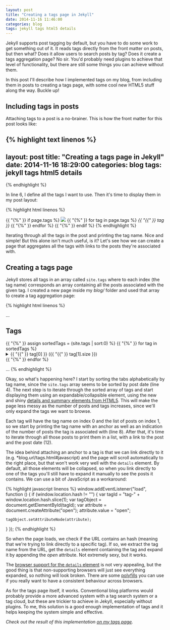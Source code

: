 ```yaml
---
layout: post
title: "Creating a tags page in Jekyll"
date: 2014-11-16 11:46:00
categories: blog
tags: jekyll tags html5 details
---
```

Jekyll supports post tagging by default, but you have to do some work to get something out of it. It reads tags directly from the front matter on posts, but then what? Does it allow users to search posts by tag? Does it create a tags aggregation page? No sir. You'd probably need plugins to achieve that level of functionality, but there are still some things you can achieve without them.<!--more-->

In this post I'll describe how I implemented tags on my blog, from including them in posts to creating a tags page, with some cool new HTML5 stuff along the way. Buckle up!

## Including tags in posts
Attaching tags to a post is a no-brainer. This is how the front matter for this post looks like:

{% highlight text linenos %}
---
layout: post
title: "Creating a tags page in Jekyll"
date: 2014-11-16 18:29:00
categories: blog
tags: jekyll tags html5 details
---
{% endhighlight %}

In line 6, I define all the tags I want to use. Then it's time to display them in my post layout:

{% highlight html linenos %}
<!-- _layouts/post.html -->
{{ "{%" }} if page.tags %}
  <span class="tags">
    <img src="/assets/images/icons/tag.svg" class="postIcon"/> 
    {{ "{%" }} for tag in page.tags %} 
      <em>{{ "{{" }} tag }}</em>
    {{ "{%" }} endfor %}
  </span>
{{ "{%" }} endif %}
{% endhighlight %}

Iterating through all the tags in the post and printing the tag name. Nice and simple! But this alone isn't much useful, is it? Let's see how we can create a page that aggregates all the tags with links to the posts they're associated with.

## Creating a tags page
Jekyll stores all tags in an array called `site.tags` where to each index (the tag name) corresponds an array containing all the posts associated with the given tag. I created a new page inside my *blog/* folder and used that array to create a tag aggregation page:

{% highlight html linenos %}
<!-- blog/tags.html -->
...

<h2>Tags</h2>
{{ "{%" }} assign sortedTags = (site.tags | sort:0) %}
{{ "{%" }} for tag in sortedTags %}
  <details id="tag-{{ "{{" }} tag[0] }}">
    <summary>
      <a name="{{ "{{" }} tag[0] }}">{{ "{{" }} tag[0] }} <span>({{ "{{" }} tag[1].size }})</span></a>
    </summary>
    <ul>
      {{ "{%" }} for post in tag[1] %}
        <li><a href="{{ "{{" }} post.url }}">{{ "{{" }} post.title }}</a> — {{ "{{" }} post.date | date_to_string }}</li>
      {{ "{%" }} endfor %}
    </ul>         
  </details>
{{ "{%" }} endfor %}

...
{% endhighlight %}

Okay, so what's happening here? I start by sorting the tabs alphabetically by tag name, since the `site.tags` array seems to be sorted by post date (line 4). The next step is to iterate through the sorted array of tags and start displaying them using an expandable/collapsible element, using the new and shiny [details and summary elements from HTML5](http://html5doctor.com/the-details-and-summary-elements/). This will make the page less messy as the number of posts and tags increases, since we'll only expand the tags we want to browse.

Each tag will have the tag name on index 0 and the list of posts on index 1, so we start by printing the tag name with an anchor as well as an indication of the number of posts the tag is associated with (line 8). After that, it's time to iterate through all those posts to print them in a list, with a link to the post and the post date (12).

The idea behind attaching an anchor to a tag is that we can link directly to it (e.g. *blog.url/tags.html#javascript) and the page will scroll automatically to the right place, but that won't work very well with the `details` element. By default, all those elements will be collapsed, so when you link directly to one of the tags you'll still have to expand it manually to see the posts it contains. We can use a bit of JavaScript as a workaround:

{% highlight javascript linenos %}
window.addEventListener("load", function () {
  if (window.location.hash != "") {
    var tagId = "tag-" + window.location.hash.slice(1);
    var tagObject = document.getElementById(tagId);
    var attribute = document.createAttribute("open");
    attribute.value = "open";

    tagObject.setAttributeNode(attribute);
  }
});
{% endhighlight %}

So when the page loads, we check if the URL contains an hash (meaning that we're trying to link directly to a specific tag). If so, we extract the tag name from the URL, get the `details` element containing the tag and expand it by appending the *open* attribute. Not extremely sexy, but it works.

The [browser support for the `details` element](http://caniuse.com/#feat=details) is not very appealing, but the good thing is that non-supporting browsers will just see everything expanded, so nothing will look broken. There are some [polyfills](http://html5doctor.com/the-details-and-summary-elements/#fallbacks) you can use if you really want to have a consistent behaviour across browsers.

As for the tags page itself, it works. Conventional blog platforms would probably provide a more advanced system with a tag search system or a tag cloud, but these are trickier to achieve in Jekyll, especially without plugins. To me, this solution is a good enough implementation of tags and it helps keeping the system simple and effective.<!--tomb-->

*Check out the result of this implementation [on my tags page](http://eduardoboucas.com/blog/tags.html).*